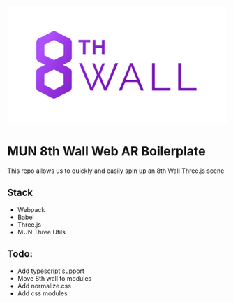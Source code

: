 ![8th Wall Logo](./8thWallLogo-Grad.png)
# MUN 8th Wall Web AR Boilerplate

This repo allows us to quickly and easily spin up an 8th Wall Three.js scene

## Stack

* Webpack 
* Babel
* Three.js
* MUN Three Utils



## Todo:

* Add typescript support
* Move 8th wall to modules
* Add normalize.css
* Add css modules
